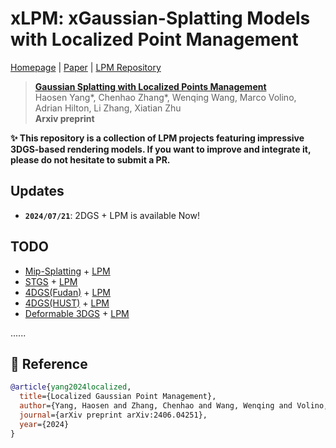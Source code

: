 # xLPM: xGaussian-Splatting Models with Localized Point Management
[Homepage](https://surrey-uplab.github.io/research/LPM/) | [Paper](https://surrey-uplab.github.io/research/LPM/) | [LPM Repository](https://github.com/Surrey-UP-Lab/GS-LPM)
> [**Gaussian Splatting with Localized Points Management**](https://surrey-uplab.github.io/research/LPM/)           
> Haosen Yang*, Chenhao Zhang*, Wenqing Wang, Marco Volino, Adrian Hilton, Li Zhang, Xiatian Zhu  
> **Arxiv preprint**


**✨ This repository is a collection of LPM projects featuring impressive 3DGS-based rendering models. If you want to improve and integrate it, please do not hesitate to submit a PR.**


## Updates
- **`2024/07/21`**: 2DGS + LPM is available Now!

## TODO
- [Mip-Splatting](https://github.com/autonomousvision/mip-splatting) + [LPM](https://github.com/Surrey-UP-Lab/GS-LPM)
- [STGS](https://github.com/oppo-us-research/SpacetimeGaussians) + [LPM](https://github.com/Surrey-UP-Lab/GS-LPM)
- [4DGS\(Fudan\)](https://github.com/fudan-zvg/4d-gaussian-splatting) + [LPM](https://github.com/Surrey-UP-Lab/GS-LPM)
- [4DGS\(HUST\)](https://github.com/hustvl/4DGaussians) + [LPM](https://github.com/Surrey-UP-Lab/GS-LPM)
- [Deformable 3DGS](https://github.com/ingra14m/Deformable-3D-Gaussians) + [LPM](https://github.com/Surrey-UP-Lab/GS-LPM) 
 
 ......





## 📜 Reference
```bibtex
@article{yang2024localized,
  title={Localized Gaussian Point Management},
  author={Yang, Haosen and Zhang, Chenhao and Wang, Wenqing and Volino, Marco and Hilton, Adrian and Zhang, Li and Zhu, Xiatian},
  journal={arXiv preprint arXiv:2406.04251},
  year={2024}
}
```
